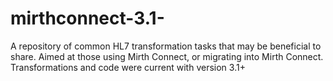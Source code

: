 mirthconnect-3.1-
=================

A repository of common HL7 transformation tasks that may be beneficial to share. Aimed at those using Mirth Connect, or migrating into Mirth Connect. Transformations and code were current with version 3.1+
